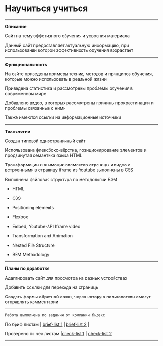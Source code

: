 # __Научиться учиться__

***
__Описание__

Сайт на тему эффетивного обучения и усвоения материала

Данный сайт предоставляет актуальную информацию, при использовании которой эффективность обучения возрастает


***
__Функциональность__

На сайте приведены примеры техник, методов и принципов обучения, которые можно использовать в реальной жизни

Приведена статистика и рассмотрены проблемы обучения в современном мире

Добавлено видео, в которых рассмотрены причины прокрастинации и проблемы связанные с ними

Также имеются ссылки на информационные источники
***
__Технологии__

Создан типовой одностраничный сайт

Использована флексбокс-вёрстка, позиционирование элементов и продвинутая семантика языка HTML

Трансформации и анимации элементов страницы и видео с встроенными в страницу iframe из Youtube выполнены в CSS

Выполнена файловая структура по методологии БЭМ

* HTML

* CSS

* Positioning elements 

* Flexbox

* Embed, Youtube-API Iframe video

* Transformation and Animation 

* Nested File Structure 

* BEM Methodology

---
__Планы по доработке__

Адаптировать сайт для просмотра на разных устройствах

Добавить ссылки для перехода на страницы

Создать формы обратной связи, через которую пользователи смогут отправлять комментарии

___

    Работа выполнена по заданию от компании Яндекс
По бриф листам  | [brief-list 1](https://code.s3.yandex.net/web-developer/project-1/sprint-1-brief.pdf) | [brief-list 2](https://code.s3.yandex.net/web-developer/project-1/sprint-2-brief.pdf) |

Проверено по чек листам |[check-list 1](https://code.s3.yandex.net/web-developer/checklists-pdf/new-program/checklist-1.pdf) | [check-list 2](https://code.s3.yandex.net/web-developer/checklists-pdf/new-program/checklist-2.pdf)
___


